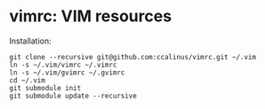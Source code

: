 vimrc: VIM resources
=====

Installation:

	git clone --recursive git@github.com:ccalinus/vimrc.git ~/.vim
	ln -s ~/.vim/vimrc ~/.vimrc
	ln -s ~/.vim/gvimrc ~/.gvimrc
	cd ~/.vim
	git submodule init
	git submodule update --recursive
